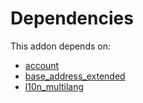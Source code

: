 # Dependencies

This addon depends on:

- [account](https://github.com/bringout/oca-ocb-accounting)
- [base_address_extended](https://github.com/bringout/oca-ocb-core)
- [l10n_multilang](https://github.com/bringout/oca-ocb-l10n_me-africa)
